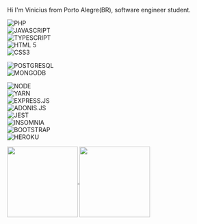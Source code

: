 Hi I'm Vinicius from Porto Alegre(BR), software engineer student.

![PHP](https://img.shields.io/badge/-PHP-purple)<br>
![JAVASCRIPT](https://img.shields.io/badge/JavaScript-F7DF1E?style=for-the-badge&logo=javascript&logoColor=black)<br>
![TYPESCRIPT](https://img.shields.io/badge/TypeScript-007ACC?style=for-the-badge&logo=typescript&logoColor=white)<br>
![HTML 5](https://img.shields.io/badge/HTML5-E34F26?style=for-the-badge&logo=html5&logoColor=white)<br>
![CSS3](https://img.shields.io/badge/CSS3-1572B6?style=for-the-badge&logo=css3&logoColor=white)<br>

![POSTGRESQL](https://img.shields.io/badge/PostgreSQL-316192?style=for-the-badge&logo=postgresql&logoColor=white)<br>
![MONGODB](https://img.shields.io/badge/MogoDB-316192?style=for-the-badge&logo=mogodb&logoColor=white)<br>

![NODE](https://img.shields.io/badge/Node.js-43853D?style=for-the-badge&logo=node.js&logoColor=white)<br>
![YARN](https://img.shields.io/badge/Yarn-2C8EBB?style=for-the-badge&logo=yarn&logoColor=white)<br>
![EXPRESS.JS](https://img.shields.io/badge/Express.js-404D59?style=for-the-badge&logo=express&logoColor=white)<br>
![ADONIS.JS](https://img.shields.io/badge/Adonis.js-404D59?style=for-the-badge&logo=adonis&logoColor=white)<br>
![JEST](https://img.shields.io/badge/Jest-C21325?style=for-the-badge&logo=jest&logoColor=white)<br>
![INSOMNIA](https://img.shields.io/badge/Insomnia-5849be?style=for-the-badge&logo=Insomnia&logoColor=white)<br>
![BOOTSTRAP](https://img.shields.io/badge/Bootstrap-563D7C?style=for-the-badge&logo=bootstrap&logoColor=white)<br>
![HEROKU](https://img.shields.io/badge/Heroku-430098?style=for-the-badge&logo=heroku&logoColor=white)<br>

<p>
  <a href="https://github.com/viniciusmf39/github-readme-stats">
    <img
      align="center"
      height="165"
      src="https://github-readme-stats.vercel.app/api?username=viniciusmf39&count_private=true&show_icons=true&custom_title=Vinicius's%20Github%20Stats&hide=issues&theme=vision-friendly-dark"
    />
  </a>
  
  <a href="https://github.com/viniciusmf39/github-readme-stats">
    <img
      align="center"
      height="165"
      src="https://github-readme-stats.vercel.app/api/top-langs/?username=viniciusmf39&&layout=compact&theme=vision-friendly-dark&langs_count=8)"
    />
  </a>
</p>



